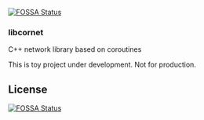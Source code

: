 [![FOSSA Status](https://app.fossa.com/api/projects/git%2Bgithub.com%2Fpioneer19%2Flibcornet.svg?type=shield)](https://app.fossa.com/projects/git%2Bgithub.com%2Fpioneer19%2Flibcornet?ref=badge_shield)

### libcornet
C++ network library based on coroutines

This is toy project under development. Not for production.


## License
[![FOSSA Status](https://app.fossa.com/api/projects/git%2Bgithub.com%2Fpioneer19%2Flibcornet.svg?type=large)](https://app.fossa.com/projects/git%2Bgithub.com%2Fpioneer19%2Flibcornet?ref=badge_large)
